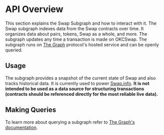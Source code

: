 # API Overview

This section explains the Swap Subgraph and how to interact with it. The Swap subgraph indexes data from the Swap contracts over time. It organizes data about pairs, tokens, Swap as a whole, and more. The subgraph updates any time a transaction is made on OKCSwap. The subgraph runs on [The Graph](https://thegraph.com/en/) protocol's hosted service and can be openly queried.

## Usage
The subgraph provides a snapshot of the current state of Swap and also tracks historical data. It is currently used to power [Swap.info](https://www.okx.com/oktc/swap/info). **It is not intended to be used as a data source for structuring transactions (contracts should be referenced directly for the most reliable live data).**
## Making Queries
To learn more about querying a subgraph refer to [The Graph's documentation](https://thegraph.com/docs/en/about/).
